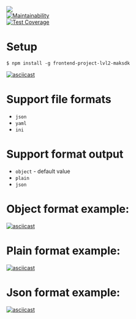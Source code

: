 ![](https://github.com/maksdk/frontend-project-lvl2/workflows/generate-difference/badge.svg)  
[![Maintainability](https://api.codeclimate.com/v1/badges/f99def56f000e3d5ed49/maintainability)](https://codeclimate.com/github/maksdk/frontend-project-lvl2/maintainability)  
[![Test Coverage](https://api.codeclimate.com/v1/badges/f99def56f000e3d5ed49/test_coverage)](https://codeclimate.com/github/maksdk/frontend-project-lvl2/test_coverage)  

Setup
=====
 
```$ npm install -g frontend-project-lvl2-maksdk```   

[![asciicast](https://asciinema.org/a/8pVQpgaYmOrss7cTBkCmN0EQL.svg)](https://asciinema.org/a/8pVQpgaYmOrss7cTBkCmN0EQL)  


Support file formats
======
* ```json```  
* ```yaml```  
* ```ini```  

Support format output
======
* ```object``` - default value  
* ```plain```  
* ```json```  


Object format example:  
===  
[![asciicast](https://asciinema.org/a/DjkSrl6YGqTtW9EQ1NuJP3dUl.svg)](https://asciinema.org/a/DjkSrl6YGqTtW9EQ1NuJP3dUl)  


Plain format example:  
===  
[![asciicast](https://asciinema.org/a/lPUuFNDKmvJ506e9po3VY5F0p.svg)](https://asciinema.org/a/lPUuFNDKmvJ506e9po3VY5F0p)  



Json format example:  
===  
[![asciicast](https://asciinema.org/a/vDG8D0G94OcmUkCCtLMpF0fne.svg)](https://asciinema.org/a/vDG8D0G94OcmUkCCtLMpF0fne)  

  
